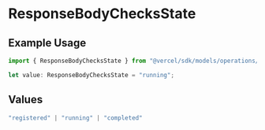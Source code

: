 # ResponseBodyChecksState

## Example Usage

```typescript
import { ResponseBodyChecksState } from "@vercel/sdk/models/operations/getdeployment.js";

let value: ResponseBodyChecksState = "running";
```

## Values

```typescript
"registered" | "running" | "completed"
```